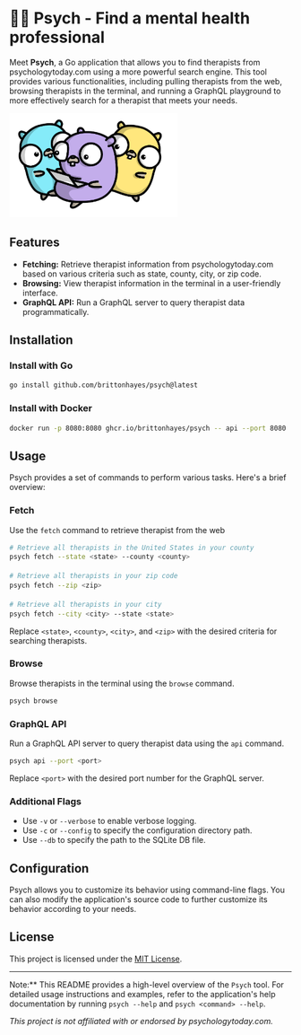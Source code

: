 # 👩‍⚕️ Psych - Find a mental health professional

Meet **Psych**, a Go application that allows you to find therapists from psychologytoday.com using a more powerful search engine. This tool provides various functionalities, including pulling therapists from the web, browsing therapists in the terminal, and running a GraphQL playground to more effectively search for a therapist that meets your needs.

<img src="https://raw.githubusercontent.com/ashleymcnamara/gophers/master/GOPHER_SHARE.png" alt="drawing" width="300"/>

## Features

- **Fetching:** Retrieve therapist information from psychologytoday.com based on various criteria such as state, county, city, or zip code.
- **Browsing:** View therapist information in the terminal in a user-friendly interface.
- **GraphQL API:** Run a GraphQL server to query therapist data programmatically.

## Installation

### Install with Go

```bash
go install github.com/brittonhayes/psych@latest
```

### Install with Docker

```bash
docker run -p 8080:8080 ghcr.io/brittonhayes/psych -- api --port 8080
```

## Usage

Psych provides a set of commands to perform various tasks. Here's a brief overview:

### Fetch 

Use the `fetch` command to retrieve therapist from the web

```bash
# Retrieve all therapists in the United States in your county
psych fetch --state <state> --county <county>

# Retrieve all therapists in your zip code
psych fetch --zip <zip>

# Retrieve all therapists in your city
psych fetch --city <city> --state <state>
```

Replace `<state>`, `<county>`, `<city>`, and `<zip>` with the desired criteria for searching therapists.

### Browse

Browse therapists in the terminal using the `browse` command.

```bash
psych browse
```

### GraphQL API

Run a GraphQL API server to query therapist data using the `api` command.

```bash
psych api --port <port>
```

Replace `<port>` with the desired port number for the GraphQL server.

### Additional Flags

- Use `-v` or `--verbose` to enable verbose logging.
- Use `-c` or `--config` to specify the configuration directory path.
- Use `--db` to specify the path to the SQLite DB file.

## Configuration

Psych allows you to customize its behavior using command-line flags. You can also modify the application's source code to further customize its behavior according to your needs.

## License

This project is licensed under the [MIT License](LICENSE).

---

Note:** This README provides a high-level overview of the `Psych` tool. For detailed usage instructions and examples, refer to the application's help documentation by running `psych --help` and `psych <command> --help`.

*This project is not affiliated with or endorsed by psychologytoday.com.*
